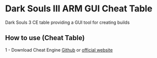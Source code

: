 # Dark Souls III ARM GUI Cheat Table
Dark Souls 3 CE table providing a GUI tool for creating builds 

## How to use (Cheat Table)

1 - Download Cheat Engine [Github](https://github.com/cheat-engine/cheat-engine) or [official website](https://www.cheatengine.org/)
